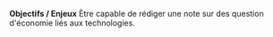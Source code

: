 **Objectifs / Enjeux** Ètre capable de rédiger une note sur des question 
d'économie liés aux technologies. 



